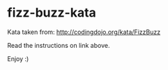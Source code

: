 # fizz-buzz-kata
Kata taken from: http://codingdojo.org/kata/FizzBuzz

Read the instructions on link above. 

Enjoy :)
